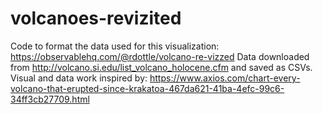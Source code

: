 # volcanoes-revizited

Code to format the data used for this visualization: https://observablehq.com/@rdottle/volcano-re-vizzed
Data downloaded from http://volcano.si.edu/list_volcano_holocene.cfm and saved as CSVs. 
Visual and data work inspired by: https://www.axios.com/chart-every-volcano-that-erupted-since-krakatoa-467da621-41ba-4efc-99c6-34ff3cb27709.html
